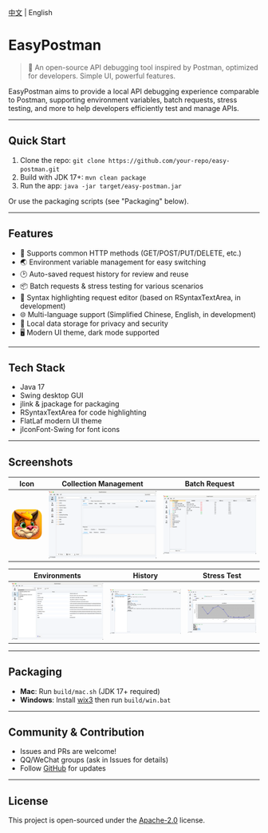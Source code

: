 [中文](../README.md) | English

# EasyPostman

> 🚀 An open-source API debugging tool inspired by Postman, optimized for developers. Simple UI, powerful features.

EasyPostman aims to provide a local API debugging experience comparable to Postman, supporting environment variables, batch requests, stress testing, and more to help developers efficiently test and manage APIs.

---

## Quick Start

1. Clone the repo: `git clone https://github.com/your-repo/easy-postman.git`
2. Build with JDK 17+: `mvn clean package`
3. Run the app: `java -jar target/easy-postman.jar`

Or use the packaging scripts (see "Packaging" below).

---

## Features

- 🚦 Supports common HTTP methods (GET/POST/PUT/DELETE, etc.)
- 🌏 Environment variable management for easy switching
- 🕑 Auto-saved request history for review and reuse
- 📦 Batch requests & stress testing for various scenarios
- 📝 Syntax highlighting request editor (based on RSyntaxTextArea, in development)
- 🌐 Multi-language support (Simplified Chinese, English, in development)
- 💾 Local data storage for privacy and security
- 🖥️ Modern UI theme, dark mode supported

---

## Tech Stack

- Java 17
- Swing desktop GUI
- jlink & jpackage for packaging
- RSyntaxTextArea for code highlighting
- FlatLaf modern UI theme
- jIconFont-Swing for font icons

---

## Screenshots

|          Icon          |        Collection Management         |      Batch Request       |
|:----------------------:|:------------------------------------:|:------------------------:|
| ![Icon](docs/icon.png) | ![Collections](docs/collections.png) | ![Batch](docs/batch.png) |

|          Environments          |           History            |          Stress Test           |
|:------------------------------:|:----------------------------:|:------------------------------:|
| ![Envs](docs/environments.png) | ![History](docs/history.png) | ![Stress](docs/stresstest.png) |

---

## Packaging

- **Mac**: Run `build/mac.sh` (JDK 17+ required)
- **Windows**: Install [wix3](https://github.com/wixtoolset/wix3) then run `build/win.bat`

---

## Community & Contribution

- Issues and PRs are welcome!
- QQ/WeChat groups (ask in Issues for details)
- Follow [GitHub](https://github.com/lakernote/easy-postman) for updates

---

## License

This project is open-sourced under the [Apache-2.0](https://www.apache.org/licenses/LICENSE-2.0) license.

